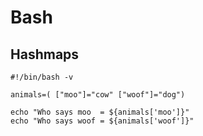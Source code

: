 # Bash

## Hashmaps

```
#!/bin/bash -v

animals=( ["moo"]="cow" ["woof"]="dog")

echo "Who says moo  = ${animals['moo']}"
echo "Who says woof = ${animals['woof']}"
```